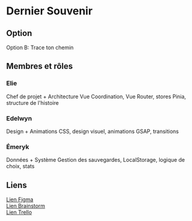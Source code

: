 # Dernier Souvenir

## Option
Option B: Trace ton chemin

## Membres et rôles
### Elie
Chef de projet + Architecture Vue	Coordination, Vue Router, stores Pinia, structure de l'histoire    
### Edelwyn
Design + Animations	CSS, design visuel, animations GSAP, transitions    
### Émeryk
Données + Système	Gestion des sauvegardes, LocalStorage, logique de choix, stats    

## Liens
[Lien Figma](https://www.figma.com/design/qL9aUMeQmhgm7Y2vDvnoxW/design-maquette-emeryk-elie-edelwyn?node-id=0-1&p=f&t=SZoOVUtOWWncVsiP-0)    
[Lien Brainstorm](https://www.figma.com/board/P8qWF9ylk7jzPdJ829fRMf/Brainstorm-Web-5?node-id=0-1&p=f&t=EUEFjeFx0TWeBLA4-0)    
[Lien Trello](https://trello.com/b/uGDAfMVg/gestion-emeryk-elie-edelwyn)    
